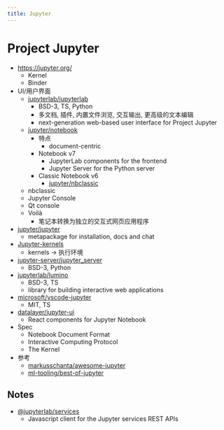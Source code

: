 ```yaml
---
title: Jupyter
---
```


# Project Jupyter

- https://jupyter.org/
  - Kernel
  - Binder
- UI/用户界面
  - [jupyterlab/jupyterlab](https://github.com/jupyterlab/jupyterlab)
    - BSD-3, TS, Python
    - 多文档, 插件, 内置文件浏览, 交互输出, 更高级的文本编辑
    - next-generation web-based user interface for Project Jupyter
  - [jupyter/notebook](https://github.com/jupyter/notebook)
    - 特点
      - document-centric
    - Notebook v7
      - JupyterLab components for the frontend
      - Jupyter Server for the Python server
    - Classic Notebook v6
      - [jupyter/nbclassic](https://github.com/jupyter/nbclassic)
  - nbclassic
  - Jupyter Console
  - Qt console
  - Voilà
    - 笔记本转换为独立的交互式网页应用程序
- [jupyter/jupyter](https://github.com/jupyter/jupyter)
  - metapackage for installation, docs and chat
- [Jupyter-kernels](https://github.com/jupyter/jupyter/wiki/Jupyter-kernels)
  - kernels -> 执行环境
- [jupyter-server/jupyter_server](https://github.com/jupyter-server/jupyter_server)
  - BSD-3, Python
- [jupyterlab/lumino](https://github.com/jupyterlab/lumino)
  - BSD-3, TS
  - library for building interactive web applications
- [microsoft/vscode-jupyter](https://github.com/microsoft/vscode-jupyter)
  - MIT, TS
- [datalayer/jupyter-ui](https://github.com/datalayer/jupyter-ui)
  - React components for Jupyter Notebook
- Spec
  - Notebook Document Format
  - Interactive Computing Protocol
  - The Kernel
- 参考
  - [markusschanta/awesome-jupyter](https://github.com/markusschanta/awesome-jupyter)
  - [ml-tooling/best-of-jupyter](https://github.com/ml-tooling/best-of-jupyter)

## Notes

- [@jupyterlab/services](https://www.npmjs.com/package/@jupyterlab/services)
  - Javascript client for the Jupyter services REST APIs
